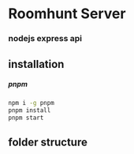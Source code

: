 # Roomhunt Server
### nodejs express api

## installation

##### pnpm
```sh
npm i -g pnpm
pnpm install
pnpm start
```

## folder structure
####
